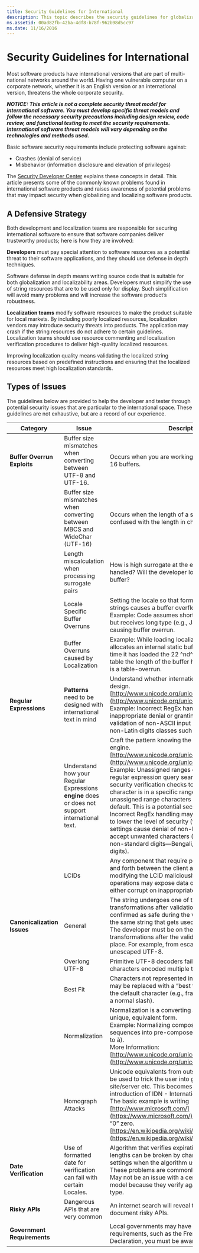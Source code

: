 ```yaml
---
title: Security Guidelines for International
description: This topic describes the security guidelines for globalization of the software.
ms.assetid: 00ad82fb-42ba-4df8-b78f-962b98d5cc97
ms.date: 11/16/2016
---
```


# Security Guidelines for International

Most software products have international versions that are part of multi-national networks around the world. Having one vulnerable computer on a corporate network, whether it is an English version or an international version, threatens the whole corporate security.

***NOTICE: This article is not a complete security threat model for international software. You must develop specific threat models and follow the necessary security precautions including design review, code review, and functional testing to meet the security requirements. International software threat models will vary depending on the technologies and methods used.***

Basic software security requirements include protecting software against:

- Crashes (denial of service)
- Misbehavior (information disclosure and elevation of privileges)

The [Security Developer Center](http://msdn2.microsoft.com/security/) explains these concepts in detail. This article presents some of the commonly known problems found in international software products and raises awareness of potential problems that may impact security when globalizing and localizing software products.

## A Defensive Strategy

Both development and localization teams are responsible for securing international software to ensure that software companies deliver trustworthy products; here is how they are involved:

**Developers** must pay special attention to software resources as a potential threat to their software applications, and they should use defense in depth techniques.

Software defense in depth means writing source code that is suitable for both globalization and localizability areas. Developers must simplify the use of string resources that are to be used only for display. Such simplification will avoid many problems and will increase the software product’s robustness.

**Localization teams** modify software resources to make the product suitable for local markets. By including poorly localized resources, localization vendors may introduce security threats into products. The application may crash if the string resources do not adhere to certain guidelines. Localization teams should use resource commenting and localization verification procedures to deliver high-quality localized resources.

Improving localization quality means validating the localized string resources based on predefined instructions and ensuring that the localized resources meet high localization standards.

## Types of Issues

The guidelines below are provided to help the developer and tester through potential security issues that are particular to the international space. These guidelines are not exhaustive, but are a record of our experience.

| **Category** | **Issue** | **Description** |
|--------------|-----------|-----------------|
| **Buffer Overrun Exploits** | Buffer size mismatches when converting between UTF-8 and UTF-16. | Occurs when you are working with UTF-8 and UTF-16 buffers. |
| | Buffer size mismatches when converting between MBCS and WideChar (UTF-16) | Occurs when the length of a string in bytes is confused with the length in characters. |
| | Length miscalculation when processing surrogate pairs | How is high surrogate at the end of the buffer handled? Will the developer look past the end of the buffer? |
| | Locale Specific Buffer Overruns | Setting the locale so that formatted numeric or date strings causes a buffer overflow. <br />Example: Code assumes short (e.g., US) date type, but receives long type (e.g., Japanese) therefore causing buffer overrun. |
| | Buffer Overruns caused by Localization | Example: While loading localized strings, the program allocates an internal static buffer of size 1024. By the time it has loaded the 22 ^nd^ string from the string table the length of the buffer has gone to 0 and there is a table-overrun. |
|**Regular Expressions** | **Patterns** need to be designed with international text in mind | Understand whether international text is valid in your design. [http://www.unicode.org/unicode/reports/tr18/](http://www.unicode.org/unicode/reports/tr18/) <br />Example: Incorrect RegEx handling may result in inappropriate denial or granting of access during validation of non-ASCII input (e.g., text, symbols, non-Latin digits classes such as Bengali and Thai) |
| | Understand how your Regular Expressions **engine** does or does not support international text. | Craft the pattern knowing the capabilities of your engine. [http://www.unicode.org/unicode/reports/tr18/](http://www.unicode.org/unicode/reports/tr18/) <br />Example: Unassigned ranges either pass or fail regular expression query search. If, for example, security verification checks to validate if the given character is in a specific range, it might consider unassigned range characters as permissible by default. This is a potential security threat. <br />Incorrect RegEx handling may require administrators to lower the level of security (when the default settings cause denial of non-Latin text) or may accept unwanted characters (for example, classifying non-standard digits—Bengali, Thai—as acceptable digits). |
| | LCIDs | Any component that require passing the LCID back and forth between the client and the server—modifying the LCID maliciously in the middle of these operations may expose data on the server that is either corrupt on inappropriate. |
| **Canonicalization Issues** | General | The string undergoes one of the following transformations after validation, and thus what was confirmed as safe during the validation stage is not the same string that gets used. <br />The developer must be on the lookout for this kind of transformations after the validation stage has taken place. For example, from escaped UTF-8 to unescaped UTF-8. |
| | Overlong UTF-8 | Primitive UTF-8 decoders fail to detect Unicode characters encoded multiple times. |
| | Best Fit | Characters not represented in the target character set may be replaced with a “best fit” character instead of the default character (e.g., fraction slash can become a normal slash). |
| | Normalization | Normalization is a converting a string segment to a unique, equivalent form. <br />Example: Normalizing composite character sequences into pre-composed characters (i.e., a + \` to à).<br />More Information: [http://www.unicode.org/unicode/reports/tr15/](http://www.unicode.org/unicode/reports/tr15/) |
| | Homograph Attacks | Unicode equivalents from outside of ANSI script can be used to trick the user into going to a different site/server etc. This becomes a larger issue with introduction of IDN - International Domain names. The basic example is writing [http://www.microsoft.com/](https://www.microsoft.com/) with a Cyrillic “o” or a “0” zero.<br />[https://en.wikipedia.org/wiki/IDN_homograph_attack](https://en.wikipedia.org/wiki/IDN_homograph_attack) |
| **Date Verification** | Use of formatted date for verification can fail with certain Locales. | Algorithm that verifies expiration dates and time span lengths can be broken by changing the language settings when the algorithm uses a formatted date. These problems are commonly seen on the Web. <br />May not be an issue with a certificate-based security model because they verify against the DATE data type. |
| **Risky APIs** | Dangerous APIs that are very common | An internet search will reveal the most recently document risky APIs. |
| **Government Requirements** | | Local governments may have their own specific requirements, such as the French Encryption Declaration, you must be aware of these regulations. |


